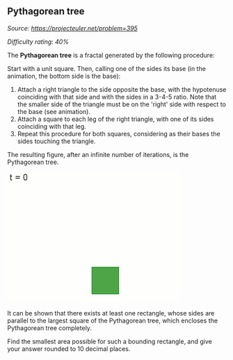 Pythagorean tree
----------------

*Source: https://projecteuler.net/problem=395*


*Difficulty rating: 40%*

The **Pythagorean tree** is a fractal generated by the following
procedure:

Start with a unit square. Then, calling one of the sides its base (in
the animation, the bottom side is the base):

1.  Attach a right triangle to the side opposite the base, with the
    hypotenuse coinciding with that side and with the sides in a 3-4-5
    ratio. Note that the smaller side of the triangle must be on the
    'right' side with respect to the base (see animation).
2.  Attach a square to each leg of the right triangle, with one of its
    sides coinciding with that leg.
3.  Repeat this procedure for both squares, considering as their bases
    the sides touching the triangle.

The resulting figure, after an infinite number of iterations, is the
Pythagorean tree.

![p395\_pythagorean.gif](img/p395_pythagorean.gif)

It can be shown that there exists at least one rectangle, whose sides
are parallel to the largest square of the Pythagorean tree, which
encloses the Pythagorean tree completely.

Find the smallest area possible for such a bounding rectangle, and give
your answer rounded to 10 decimal places.
